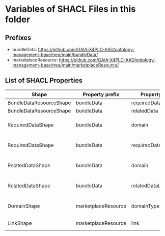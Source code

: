 # Variables of SHACL Files in this folder

## Prefixes

- bundleData: <https://github.com/GAIA-X4PLC-AAD/ontology-management-base/tree/main/bundleData/>
- marketplaceResource: <https://github.com/GAIA-X4PLC-AAD/ontology-management-base/tree/main/marketplaceResource/>

## List of SHACL Properties

| Shape | Property prefix | Property | MinCount | MaxCount | Description | Datatype/NodeKind | Filename |
| --- | --- | --- | --- | --- | --- | --- | --- |
| BundleDataResourceShape | bundleData | requiredData | 1 |  |  |  | bundleDataResource_shacl.ttl |
| BundleDataResourceShape | bundleData | relatedData |  |  |  |  | bundleDataResource_shacl.ttl |
| RequiredDataShape | bundleData | domain | 1 | 1 | Reference to required assets |  | bundleDataResource_shacl.ttl |
| RequiredDataShape | bundleData | requiredDataLink | 1 | 1 | Reference to required data |  | bundleDataResource_shacl.ttl |
| RelatedDataShape | bundleData | domain | 1 | 1 | Reference to related assets |  | bundleDataResource_shacl.ttl |
| RelatedDataShape | bundleData | relatedDataLink | 1 | 1 | Reference to related data |  | bundleDataResource_shacl.ttl |
| DomainShape | marketplaceResource | domainType | 1 | 1 | Choose domain type. | <http://www.w3.org/2001/XMLSchema#string> | bundleDataResource_shacl.ttl |
| LinkShape | marketplaceResource | link | 1 | 1 | Enter a link or DID. | <http://www.w3.org/2001/XMLSchema#anyURI> | bundleDataResource_shacl.ttl |
